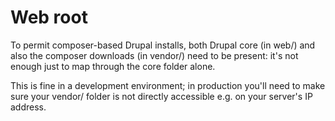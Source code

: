 # Web root

To permit composer-based Drupal installs, both Drupal core (in web/) and
also the composer downloads (in vendor/) need to be present: it's not
enough just to map through the core folder alone.

This is fine in a development environment; in production you'll need to
make sure your vendor/ folder is not directly accessible e.g. on your
server's IP address.
